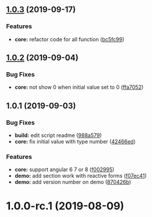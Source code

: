 ## [1.0.3](https://github.com/zMADCATz/ngx-number-format/compare/1.0.2...1.0.3) (2019-09-17)


### Features

* **core:** refactor code for all function  ([bc5fc99](https://github.com/zMADCATz/ngx-number-format/commit/bc5fc99))



## [1.0.2](https://github.com/zMADCATz/ngx-number-format/compare/1.0.1...1.0.2) (2019-09-04)


### Bug Fixes

* **core:** not show 0 when initial value set to 0 ([ffa7052](https://github.com/zMADCATz/ngx-number-format/commit/ffa7052))



## 1.0.1 (2019-09-03)


### Bug Fixes

* **build:** edit script readme ([988a579](https://github.com/zMADCATz/ngx-number-format/commit/988a579))
* **core:** fix initial value with type number ([42466ed](https://github.com/zMADCATz/ngx-number-format/commit/42466ed))


### Features

* **core:** support angular 6 7 or 8 ([f002995](https://github.com/zMADCATz/ngx-number-format/commit/f002995))
* **demo:** add section work with reactive forms ([f07ec41](https://github.com/zMADCATz/ngx-number-format/commit/f07ec41))
* **demo:** add version number on demo ([870426b](https://github.com/zMADCATz/ngx-number-format/commit/870426b))



# 1.0.0-rc.1 (2019-08-09)



